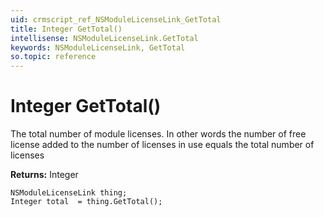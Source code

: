 ```yaml
---
uid: crmscript_ref_NSModuleLicenseLink_GetTotal
title: Integer GetTotal()
intellisense: NSModuleLicenseLink.GetTotal
keywords: NSModuleLicenseLink, GetTotal
so.topic: reference
---
```


# Integer GetTotal()

The total number of module licenses. In other words the number of free license added to the number of licenses in use equals the total number of licenses

**Returns:** Integer

```crmscript
NSModuleLicenseLink thing;
Integer total  = thing.GetTotal();
```


